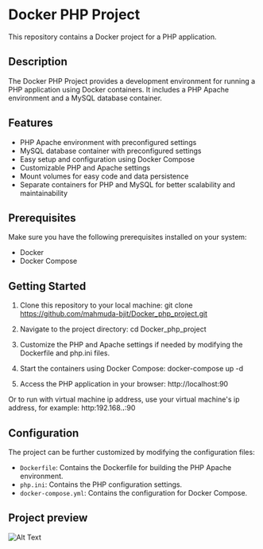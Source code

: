 # Docker PHP Project

This repository contains a Docker project for a PHP application.

## Description

The Docker PHP Project provides a development environment for running a PHP application using Docker containers. It includes a PHP Apache environment and a MySQL database container.

## Features

- PHP Apache environment with preconfigured settings
- MySQL database container with preconfigured settings
- Easy setup and configuration using Docker Compose
- Customizable PHP and Apache settings
- Mount volumes for easy code and data persistence
- Separate containers for PHP and MySQL for better scalability and maintainability

## Prerequisites

Make sure you have the following prerequisites installed on your system:

- Docker
- Docker Compose

## Getting Started

1. Clone this repository to your local machine:
git clone https://github.com/mahmuda-bjit/Docker_php_project.git

2. Navigate to the project directory:
cd Docker_php_project

3. Customize the PHP and Apache settings if needed by modifying the Dockerfile and php.ini files.

4. Start the containers using Docker Compose:
docker-compose up -d

5. Access the PHP application in your browser:
http://localhost:90

Or to run with virtual machine ip address, use your virtual machine's ip address, for example: http:192.168.**.**:90

## Configuration

The project can be further customized by modifying the configuration files:

- `Dockerfile`: Contains the Dockerfile for building the PHP Apache environment.
- `php.ini`: Contains the PHP configuration settings.
- `docker-compose.yml`: Contains the configuration for Docker Compose.

## Project preview
![Alt Text](preview.png)
